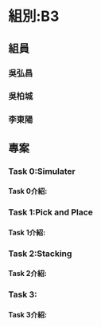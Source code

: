 ﻿# 組別:B3
## 組員
### 吳弘昌
### 吳柏城
### 李東陽

## 專案
### **Task 0:Simulater**
#### Task 0介紹:

### **Task 1:Pick and Place**
#### Task 1介紹:

### **Task 2:Stacking**
#### Task 2介紹:

### **Task 3:**
#### Task 3介紹:








